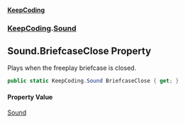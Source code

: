 #### [KeepCoding](index.md 'index')
### [KeepCoding](KeepCoding.md 'KeepCoding').[Sound](Sound.md 'KeepCoding.Sound')
## Sound.BriefcaseClose Property
Plays when the freeplay briefcase is closed.  
```csharp
public static KeepCoding.Sound BriefcaseClose { get; }
```
#### Property Value
[Sound](Sound.md 'KeepCoding.Sound')

